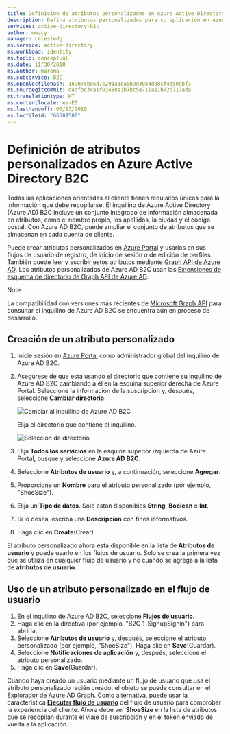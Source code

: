 ```yaml
---
title: Definición de atributos personalizados en Azure Active Directory B2C | Microsoft Docs
description: Defina atributos personalizados para su aplicación en Azure Active Directory B2C a fin de recopilar información sobre sus clientes.
services: active-directory-b2c
author: mmacy
manager: celestedg
ms.service: active-directory
ms.workload: identity
ms.topic: conceptual
ms.date: 11/30/2018
ms.author: marsma
ms.subservice: B2C
ms.openlocfilehash: 16907cb06d7e291a3da5b9d30b4d88cf4d50abf3
ms.sourcegitcommit: d4dfbc34a1f03488e1b7bc5e711a11b72c717ada
ms.translationtype: HT
ms.contentlocale: es-ES
ms.lasthandoff: 06/13/2019
ms.locfileid: "66509580"
---
```

# <a name="define-custom-attributes-in-azure-active-directory-b2c"></a>Definición de atributos personalizados en Azure Active Directory B2C

 Todas las aplicaciones orientadas al cliente tienen requisitos únicos para la información que debe recopilarse. El inquilino de Azure Active Directory (Azure AD) B2C incluye un conjunto integrado de información almacenada en atributos, como el nombre propio, los apellidos, la ciudad y el código postal. Con Azure AD B2C, puede ampliar el conjunto de atributos que se almacenan en cada cuenta de cliente. 
 
 Puede crear atributos personalizados en [Azure Portal](https://portal.azure.com/) y usarlos en sus flujos de usuario de registro, de inicio de sesión o de edición de perfiles. También puede leer y escribir estos atributos mediante [Graph API de Azure AD](active-directory-b2c-devquickstarts-graph-dotnet.md). Los atributos personalizados de Azure AD B2C usan las [Extensiones de esquema de directorio de Graph API de Azure AD](/previous-versions/azure/ad/graph/howto/azure-ad-graph-api-directory-schema-extensions).  

> [!NOTE]
> La compatibilidad con versiones más recientes de [Microsoft Graph API](https://docs.microsoft.com/graph/overview?view=graph-rest-1.0) para consultar el inquilino de Azure AD B2C se encuentra aún en proceso de desarrollo.
>

## <a name="create-a-custom-attribute"></a>Creación de un atributo personalizado

1. Inicie sesión en [Azure Portal](https://portal.azure.com/) como administrador global del inquilino de Azure AD B2C.
2. Asegúrese de que está usando el directorio que contiene su inquilino de Azure AD B2C cambiando a él en la esquina superior derecha de Azure Portal. Seleccione la información de la suscripción y, después, seleccione **Cambiar directorio**. 

    ![Cambiar al inquilino de Azure AD B2C](./media/active-directory-b2c-reference-custom-attr/switch-directories.png)

    Elija el directorio que contiene el inquilino.

    ![Selección de directorio](./media/active-directory-b2c-reference-custom-attr/select-directory.png)

3. Elija **Todos los servicios** en la esquina superior izquierda de Azure Portal, busque y seleccione **Azure AD B2C**.
4. Seleccione **Atributos de usuario** y, a continuación, seleccione **Agregar**.
5. Proporcione un **Nombre** para el atributo personalizado (por ejemplo, "ShoeSize").
6. Elija un **Tipo de datos**. Solo están disponibles **String**, **Boolean** e **Int**.
7. Si lo desea, escriba una **Descripción** con fines informativos. 
8. Haga clic en **Create**(Crear).

El atributo personalizado ahora está disponible en la lista de **Atributos de usuario** y puede usarlo en los flujos de usuario. Solo se crea la primera vez que se utiliza en cualquier flujo de usuario y no cuando se agrega a la lista de **atributos de usuario**. 


## <a name="use-a-custom-attribute-in-your-user-flow"></a>Uso de un atributo personalizado en el flujo de usuario

1. En el inquilino de Azure AD B2C, seleccione **Flujos de usuario**.
2. Haga clic en la directiva (por ejemplo, "B2C_1_SignupSignin") para abrirla. 
4. Seleccione **Atributos de usuario** y, después, seleccione el atributo personalizado (por ejemplo, "ShoeSize"). Haga clic en **Save**(Guardar).
5. Seleccione **Notificaciones de aplicación** y, después, seleccione el atributo personalizado. 
6. Haga clic en **Save**(Guardar).

Cuando haya creado un usuario mediante un flujo de usuario que usa el atributo personalizado recién creado, el objeto se puede consultar en el [Explorador de Azure AD Graph](https://docs.microsoft.com/azure/active-directory/develop/active-directory-graph-api-quickstart). Como alternativa, puede usar la característica [**Ejecutar flujo de usuario**](https://docs.microsoft.com/azure/active-directory-b2c/tutorial-create-user-flows) del flujo de usuario para comprobar la experiencia del cliente. Ahora debe ver **ShoeSize** en la lista de atributos que se recopilan durante el viaje de suscripción y en el token enviado de vuelta a la aplicación. 

